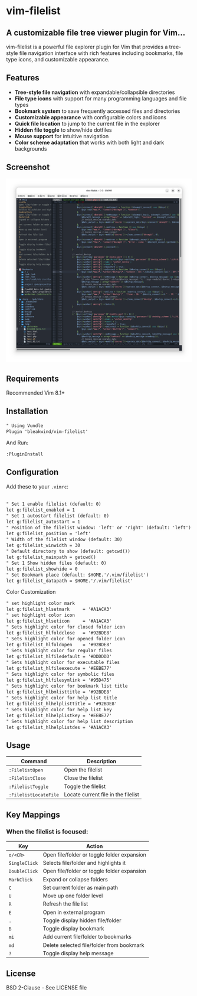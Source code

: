 # vim-filelist

## A customizable file tree viewer plugin for Vim...
vim-filelist is a powerful file explorer plugin for Vim that provides a tree-style file navigation interface with rich features including bookmarks, file type icons, and customizable appearance.

## Features
- **Tree-style file navigation** with expandable/collapsible directories
- **File type icons** with support for many programming languages and file types
- **Bookmark system** to save frequently accessed files and directories
- **Customizable appearance** with configurable colors and icons
- **Quick file location** to jump to the current file in the explorer
- **Hidden file toggle** to show/hide dotfiles
- **Mouse support** for intuitive navigation
- **Color scheme adaptation** that works with both light and dark backgrounds

## Screenshot
![Filelist Screenshot](https://github.com/bleakwind/vim-filelist/blob/main/vim-filelist.png)

## Requirements
Recommended Vim 8.1+

## Installation
```vim
" Using Vundle
Plugin 'bleakwind/vim-filelist'
```

And Run:
```vim
:PluginInstall
```

## Configuration
Add these to your `.vimrc`:
```vim

" Set 1 enable filelist (default: 0)
let g:filelist_enabled = 1
" Set 1 autostart filelist (default: 0)
let g:filelist_autostart = 1
" Position of the filelist window: 'left' or 'right' (default: 'left')
let g:filelist_position = 'left'
" Width of the filelist window (default: 30)
let g:filelist_winwidth = 30
" Default directory to show (default: getcwd())
let g:filelist_mainpath = getcwd()
" Set 1 Show hidden files (default: 0)
let g:filelist_showhide = 0
" Set Bookmark place (default: $HOME.'/.vim/filelist')
let g:filelist_datapath = $HOME.'/.vim/filelist'
```

Color Customization
```vim
" set highlight color mark
let g:filelist_hlsetmark     = '#A1ACA3'
" set highlight color icon
let g:filelist_hlseticon     = '#A1ACA3'
" Sets highlight color for closed folder icon
let g:filelist_hlfoldclose   = '#92BDE8'
" Sets highlight color for opened folder icon
let g:filelist_hlfoldopen    = '#92BDE8'
" Sets highlight color for regular files
let g:filelist_hlfiledefault = '#DDDDDD'
" Sets highlight color for executable files
let g:filelist_hlfileexecute = '#EEBE77'
" Sets highlight color for symbolic files
let g:filelist_hlfilesymlink = '#95D475'
" Sets highlight color for bookmark list title
let g:filelist_hlbmlisttitle = '#92BDE8'
" Sets highlight color for help list title
let g:filelist_hlhelplisttitle = '#92BDE8'
" Sets highlight color for help list key
let g:filelist_hlhelplistkey = '#EEBE77'
" Sets highlight color for help list description
let g:filelist_hlhelplistdes = '#A1ACA3'
```

## Usage
| Command               | Description                         |
| --------------------- | ----------------------------------- |
| `:FilelistOpen`       | Open the filelist                   |
| `:FilelistClose`      | Close the filelist                  |
| `:FilelistToggle`     | Toggle the filelist                 |
| `:FilelistLocateFile` | Locate current file in the filelist |

## Key Mappings

### When the filelist is focused:
| Key           | Action                                      |
| ------------- | ------------------------------------------- |
| `o/<CR>`      | Open file/folder or toggle folder expansion |
| `SingleClick` | Selects file/folder and highlights it       |
| `DoubleClick` | Open file/folder or toggle folder expansion |
| `MarkClick`   | Expand or collapse folders                  |
| `C`           | Set current folder as main path             |
| `U`           | Move up one folder level                    |
| `R`           | Refresh the file list                       |
| `E`           | Open in external program                    |
| `.`           | Toggle display hidden file/folder           |
| `B`           | Toggle display bookmark                     |
| `mi`          | Add current file/folder to bookmarks        |
| `md`          | Delete selected file/folder from bookmark   |
| `?`           | Toggle display help message                 |

## License
BSD 2-Clause - See LICENSE file
